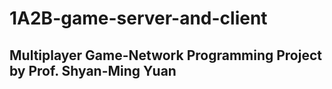# 1A2B-game-server-and-client
## Multiplayer Game-Network Programming Project by Prof. Shyan-Ming Yuan
